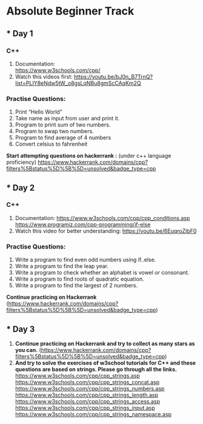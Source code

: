 # Absolute Beginner Track

## * Day 1
### C++
1. Documentation:  
   https://www.w3schools.com/cpp/ 
2. Watch this videos first: 
   https://youtu.be/bJ0n_B7TrnQ?list=PLIY8eNdw5tW_o8gsLqNBu8gmScCAqKm2Q
   
### Practise Questions:
1. Print “Hello World”
2. Take name as input from user and print it.
3. Program to print sum of two numbers.
4. Program to swap two numbers.
5. Program to find average of 4 numbers
6. Convert celsius to fahrenheit 

**Start attempting questions on hackerrank :**
(under c++ language proficiency) 
https://www.hackerrank.com/domains/cpp?filters%5Bstatus%5D%5B%5D=unsolved&badge_type=cpp


## * Day 2
### C++
1. Documentation: 
   https://www.w3schools.com/cpp/cpp_conditions.asp
   https://www.programiz.com/cpp-programming/if-else 
2. Watch this video for better understanding: 
   https://youtu.be/6EuqroZibF0
   
### Practise Questions:
1. Write a program to find even odd numbers using if..else.
2. Write a program to find the leap year.
3. Write a program to check whether an alphabet is vowel or consonant.
4. Write a program to find roots of quadratic equation.
5. Write a program to find the largest of 2 numbers.

**Continue practicing on Hackerrank**
(https://www.hackerrank.com/domains/cpp?filters%5Bstatus%5D%5B%5D=unsolved&badge_type=cpp)

  
## * Day 3
1. **Continue practicing on Hackerrank and try to collect as many stars as you can.**
   (https://www.hackerrank.com/domains/cpp?filters%5Bstatus%5D%5B%5D=unsolved&badge_type=cpp)
2. **And try to solve the exercises of w3school tutorials for C++ and these questions are based on strings. Please go through all the links.**
   https://www.w3schools.com/cpp/cpp_strings.asp
   https://www.w3schools.com/cpp/cpp_strings_concat.asp
   https://www.w3schools.com/cpp/cpp_strings_numbers.asp
   https://www.w3schools.com/cpp/cpp_strings_length.asp
   https://www.w3schools.com/cpp/cpp_strings_access.asp
   https://www.w3schools.com/cpp/cpp_strings_input.asp
   https://www.w3schools.com/cpp/cpp_strings_namespace.asp


